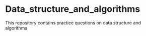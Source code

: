 # Data_structure_and_algorithms
This repository contains practice questions on data structure and algorithms 

